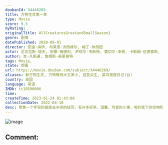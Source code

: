 ```yaml
---
doubanId: 34446269
title: 万物生灵第一季
type: Movie
score: 9.3
myRating: 
originalTitle: AllCreaturesGreatandSmallSeason1
genre: 剧情
datePublished: 2020-09-01
director: 安迪·海伊, 布莱恩·派西维尔, 梅丁·休西因
actor: 尼古拉斯·瑞夫, 安娜·梅德利, 萨缪尔·韦斯特, 蕾切尔·申顿, 卡勒姆·伍德豪斯, 马修·刘易斯, 黛安娜·里格, 亚历克西斯·普拉特, 奈杰尔·贝茨, 德里克, 伊莫金·克劳森, 加布里埃尔·奎格利, 德鲁·凯恩, 菲利普·加斯科因, 奈杰尔·哈弗斯, 梅拉尼·基尔伯恩, 苏珊·詹姆森, 肖恩·卡尔森, 麦米·麦考伊, 史蒂夫·杰克逊, 托尼·皮茨, 娜奥米·拉德克利夫, undefined, 史蒂文·布莱克利, 哈里特·斯莱特, 大卫·伍德, 莫莉·温纳德
author: 本·凡斯通, 詹姆斯·赫里奥特
tags: Movie, 
state: 想看
url: https://movie.douban.com/subject/34446269/
aliases: 新万物生灵, 万物既伟大又渺小, 芸芸众生, 菜鸟兽医日记(台)
country: 英国
language: 英语
IMDb: tt10590066
time: 
createTime: 2023-01-24 01:43:08
collectionDate: 2022-04-10
desc: 聚焦一个年轻的兽医去乡间的经历，有许多好笑、温馨、可爱的小事，哈利笔下的动物和人都充满灵性，给人春风拂面般的感触。1970年代曾被拍成多部影视作品。
---
```


![image](p2618561000.jpg)

Comment: 
---

